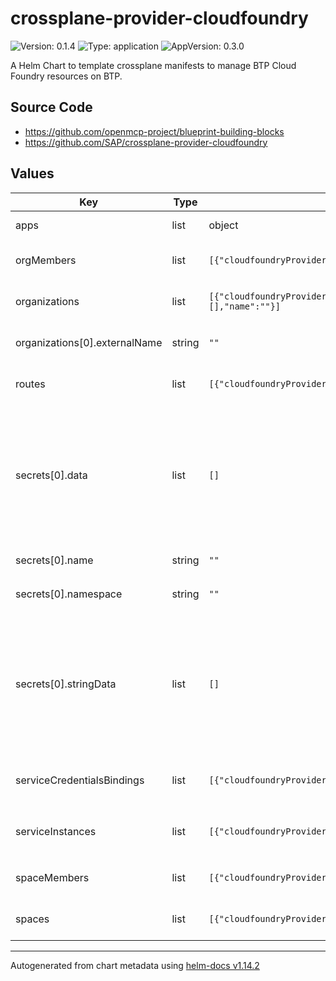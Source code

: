 

# crossplane-provider-cloudfoundry

![Version: 0.1.4](https://img.shields.io/badge/Version-0.1.4-informational?style=flat-square) ![Type: application](https://img.shields.io/badge/Type-application-informational?style=flat-square) ![AppVersion: 0.3.0](https://img.shields.io/badge/AppVersion-0.3.0-informational?style=flat-square)

A Helm Chart to template crossplane manifests to manage BTP Cloud Foundry resources on BTP.

## Source Code

* <https://github.com/openmcp-project/blueprint-building-blocks>
* <https://github.com/SAP/crossplane-provider-cloudfoundry>

## Values

| Key | Type | Default | Description |
|-----|------|---------|-------------|
| apps | list | object | `apps[].` orchestrate `kind: App` ([docs](https://github.com/SAP/crossplane-provider-cloudfoundry)) of BTP Cloud foundry. |
| orgMembers | list | `[{"cloudfoundryProviderConfigRefName":"","forProvider":[],"name":""}]` | `orgMembers[].` orchestrate `kind: OrgMembers` ([docs](https://github.com/SAP/crossplane-provider-cloudfoundry) / [CRD](https://doc.crds.dev/github.com/SAP/crossplane-provider-cloudfoundry) of BTP Cloud foundry. |
| organizations | list | `[{"cloudfoundryProviderConfigRefName":"","externalName":"","forProvider":[],"name":""}]` | `organizations[].` orchestrate `kind: Organization` ([docs](https://github.com/SAP/crossplane-provider-cloudfoundry) / [CRD](https://doc.crds.dev/github.com/SAP/crossplane-provider-cloudfoundry) of BTP Cloud foundry. |
| organizations[0].externalName | string | `""` | must match the actual name of the Cloud Foundry organization in BTP! |
| routes | list | `[{"cloudfoundryProviderConfigRefName":"","forProvider":[],"name":""}]` | `routes[].` orchestrate `kind: Route` ([docs](https://github.com/SAP/crossplane-provider-cloudfoundry) / [CRD](https://doc.crds.dev/github.com/SAP/crossplane-provider-cloudfoundry) of BTP Cloud foundry. |
| secrets[0].data | list | `[]` | *(optional)* [data](https://kubernetes.io/docs/reference/kubernetes-api/config-and-storage-resources/secret-v1/) *(map[string][]byte)* Data contains the secret data. Each key must consist of alphanumeric characters, '-', '_' or '.'. The serialized form of the secret data is a base64 encoded string, representing the arbitrary (possibly non-string) data value here. Described in [here](https://tools.ietf.org/html/rfc4648#section-4) |
| secrets[0].name | string | `""` | defines k8s `metadata.name` value of `kind: Secret` |
| secrets[0].namespace | string | `""` | *(optional)* defines k8s [`metadata.namespace`](https://kubernetes.io/docs/reference/kubernetes-api/common-definitions/object-meta/#ObjectMeta) value of `kind: Secret` |
| secrets[0].stringData | list | `[]` | *(optional)* [stringData](https://kubernetes.io/docs/reference/kubernetes-api/config-and-storage-resources/secret-v1/) *(map[string]string)* allows specifying non-binary secret data in string form. It is provided as a write-only input field for convenience. All keys and values are merged into the data field on write, overwriting any existing values. The stringData field is never output when reading from the API. |
| serviceCredentialsBindings | list | `[{"cloudfoundryProviderConfigRefName":"","forProvider":[],"name":""}]` | `serviceCredentialsBindings[].` orchestrate `kind: ServiceKey` ([docs](https://github.com/SAP/crossplane-provider-cloudfoundry) / [CRD](https://doc.crds.dev/github.com/SAP/crossplane-provider-cloudfoundry) of BTP Cloud foundry. |
| serviceInstances | list | `[{"cloudfoundryProviderConfigRefName":"","forProvider":[],"name":""}]` | `serviceInstances[].` orchestrate `kind: ServiceInstance` ([docs](https://github.com/SAP/crossplane-provider-cloudfoundry) / [CRD](https://doc.crds.dev/github.com/SAP/crossplane-provider-cloudfoundry)) of BTP Cloud foundry. |
| spaceMembers | list | `[{"cloudfoundryProviderConfigRefName":"","forProvider":[],"name":""}]` | `spaceMembers[].` orchestrate `kind: SpaceMembers` ([docs](https://github.com/SAP/crossplane-provider-cloudfoundry) / [CRD](https://doc.crds.dev/github.com/SAP/crossplane-provider-cloudfoundry) of BTP Cloud foundry. |
| spaces | list | `[{"cloudfoundryProviderConfigRefName":"","forProvider":[],"name":""}]` | `spaces[].` orchestrate `kind: Space` ([docs](https://github.com/SAP/crossplane-provider-cloudfoundry) / [CRD](https://doc.crds.dev/github.com/SAP/crossplane-provider-cloudfoundry) of BTP Cloud foundry. |

----------------------------------------------
Autogenerated from chart metadata using [helm-docs v1.14.2](https://github.com/norwoodj/helm-docs/releases/v1.14.2)